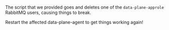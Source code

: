 The script that we provided goes and deletes one of the `data-plane-approle` RabbitMQ users, causing things to break.

Restart the affected data-plane-agent to get things working again!